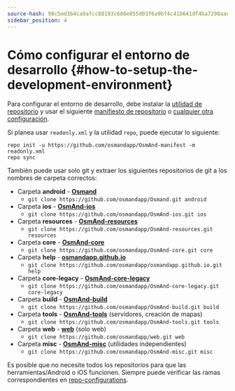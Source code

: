 ```yaml
---
source-hash: 90c5ed3b4ca9afcc88193c686e855d03f6a9bf4c41b641df4ba7298aad05e60c
sidebar_position: 4
---
```


# Cómo configurar el entorno de desarrollo {#how-to-setup-the-development-environment}


Para configurar el entorno de desarrollo, debe instalar la [utilidad de repositorio](https://source.android.com/setup/develop#repo) y usar el siguiente [manifiesto de repositorio](https://github.com/osmandapp/OsmAnd-manifest/blob/master/readonly.xml) o [cualquier otra configuración](https://github.com/osmandapp/OsmAnd-manifest).


Si planea usar `readonly.xml` y la utilidad `repo`, puede ejecutar lo siguiente:

```
repo init -u https://github.com/osmandapp/OsmAnd-manifest -m readonly.xml
repo sync
```

También puede usar solo git y extraer los siguientes repositorios de git a los nombres de carpeta correctos:
* Carpeta **android** - **[Osmand](https://github.com/osmandapp/Osmand.git)**
    * ```git clone https://github.com/osmandapp/Osmand.git android```
* Carpeta **ios** - **[OsmAnd-ios](https://github.com/osmandapp/OsmAnd-ios.git)**
    * ```git clone https://github.com/osmandapp/OsmAnd-ios.git ios```
* Carpeta **resources** - **[OsmAnd-resources](https://github.com/osmandapp/OsmAnd-resources.git)**
    * ```git clone https://github.com/osmandapp/OsmAnd-resources.git resources```
* Carpeta **core** - **[OsmAnd-core](https://github.com/osmandapp/OsmAnd-core.git)**
    * ```git clone https://github.com/osmandapp/OsmAnd-core.git core```
* Carpeta **help** - **[osmandapp.github.io](https://github.com/osmandapp/osmandapp.github.io.git)** 
    * ```git clone https://github.com/osmandapp/osmandapp.github.io.git help```
* Carpeta **core-legacy** - **[OsmAnd-core-legacy](https://github.com/osmandapp/OsmAnd-core-legacy.git)** 
    * ```git clone https://github.com/osmandapp/OsmAnd-core-legacy.git core-legacy```
* Carpeta **build** - **[OsmAnd-build](https://github.com/osmandapp/OsmAnd-build.git)**
    * ```git clone https://github.com/osmandapp/OsmAnd-build.git build```
* Carpeta **tools** - **[OsmAnd-tools](https://github.com/osmandapp/OsmAnd-tools.git)** (servidores, creación de mapas)
    * ```git clone https://github.com/osmandapp/OsmAnd-tools.git tools```
* Carpeta **web** - **[web](https://github.com/osmandapp/web.git)** (solo web)
    * ```git clone https://github.com/osmandapp/web.git web```
* Carpeta **misc** - **[OsmAnd-misc](https://github.com/osmandapp/OsmAnd-misc.git)** (utilidades independientes)
    * ```git clone https://github.com/osmandapp/OsmAnd-misc.git misc```


Es posible que no necesite todos los repositorios para que las herramientas/Android o iOS funcionen. Siempre puede verificar las ramas correspondientes en [repo-configurations](https://github.com/osmandapp/OsmAnd-manifest).